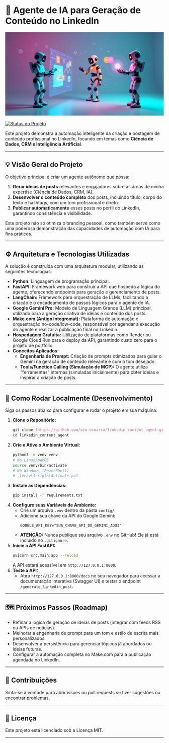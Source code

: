 # 🤖 Agente de IA para Geração de Conteúdo no LinkedIn

![LinkedIn Content Agent Banner](images/tres-agentes-de-ia-525.webp)

[![Status do Projeto](https://img.shields.io/badge/Status-Em%20Desenvolvimento-yellow.svg)](https://github.com/muriloWeber/linkedin_content_agent/blob/main/README.md)

Este projeto demonstra a automação inteligente da criação e postagem de conteúdo profissional no LinkedIn, focando em temas como **Ciência de Dados, CRM e Inteligência Artificial**.

---

## 💡 Visão Geral do Projeto

O objetivo principal é criar um agente autônomo que possa:
1.  **Gerar ideias de posts** relevantes e engajadores sobre as áreas de minha expertise (Ciência de Dados, CRM, IA).
2.  **Desenvolver o conteúdo completo** dos posts, incluindo título, corpo do texto e hashtags, com um tom profissional e direto.
3.  **Publicar automaticamente** esses posts no perfil do LinkedIn, garantindo consistência e visibilidade.

Este projeto não só otimiza o branding pessoal, como também serve como uma poderosa demonstração das capacidades de automação com IA para fins práticos.

---

## ⚙️ Arquitetura e Tecnologias Utilizadas

A solução é construída com uma arquitetura modular, utilizando as seguintes tecnologias:

* **Python:** Linguagem de programação principal.
* **FastAPI:** Framework web para construir a API que hospeda a lógica do agente, oferecendo endpoints para geração e gerenciamento de posts.
* **LangChain:** Framework para orquestração de LLMs, facilitando a criação e o encadeamento de passos lógicos para o agente de IA.
* **Google Gemini Pro:** Modelo de Linguagem Grande (LLM) principal, utilizado para a geração criativa de ideias e conteúdo dos posts.
* **Make.com (Antigo Integromat):** Plataforma de automação e orquestração no-code/low-code, responsável por agendar a execução do agente e realizar a publicação final no LinkedIn.
* **Hospedagem Gratuita:** Utilização de plataformas como Render ou Google Cloud Run para o deploy da API, garantindo custo zero para o projeto de portfólio.
* **Conceitos Aplicados:**
    * **Engenharia de Prompt:** Criação de prompts otimizados para guiar o Gemini na geração de conteúdo relevante e com o tom desejado.
    * **Tools/Function Calling (Simulação de MCP):** O agente utiliza "ferramentas" internas (simuladas inicialmente) para obter ideias e inspirar a criação de posts.

---

## 🚀 Como Rodar Localmente (Desenvolvimento)

Siga os passos abaixo para configurar e rodar o projeto em sua máquina:

1.  **Clone o Repositório:**
    ```bash
    git clone [https://github.com/seu-usuario/linkedin_content_agent.git](https://github.com/muriloWeber/linkedin_content_agent.git)
    cd linkedin_content_agent
    ```
2.  **Crie e Ative o Ambiente Virtual:**
    ```bash
    python3 -m venv venv
    # No Linux/macOS
    source venv/bin/activate
    # No Windows (PowerShell)
    # .\venv\Scripts\Activate.ps1
    ```
3.  **Instale as Dependências:**
    ```bash
    pip install -r requirements.txt
    ```
4.  **Configure suas Variáveis de Ambiente:**
    * Crie um arquivo `.env` dentro da pasta `config/`.
    * Adicione sua chave da API do Google Gemini:
        ```dotenv
        GOOGLE_API_KEY="SUA_CHAVE_API_DO_GEMINI_AQUI"
        ```
    * **ATENÇÃO:** Nunca publique seu arquivo `.env` no GitHub! Ele já está incluído no `.gitignore`.
5.  **Inicie a API FastAPI:**
    ```bash
    uvicorn src.main:app --reload
    ```
    A API estará acessível em `http://127.0.0.1:8000`.
6.  **Teste a API:**
    * Abra `http://127.0.0.1:8000/docs` no seu navegador para acessar a documentação interativa (Swagger UI) e testar o endpoint `/generate_linkedin_post`.

---

## 🗺️ Próximos Passos (Roadmap)

* Refinar a lógica de geração de ideias de posts (integrar com feeds RSS ou APIs de notícias).
* Melhorar a engenharia de prompt para um tom e estilo de escrita mais personalizados.
* Desenvolver a persistência para gerenciar tópicos já abordados ou ideias futuras.
* Configurar a automação completa no Make.com para a publicação agendada no LinkedIn.

---

## 🤝 Contribuições

Sinta-se à vontade para abrir issues ou pull requests se tiver sugestões ou encontrar problemas.

---

## 📄 Licença

Este projeto está licenciado sob a Licença MIT.

---